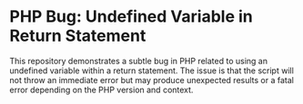 # PHP Bug: Undefined Variable in Return Statement

This repository demonstrates a subtle bug in PHP related to using an undefined variable within a return statement.  The issue is that the script will not throw an immediate error but may produce unexpected results or a fatal error depending on the PHP version and context.